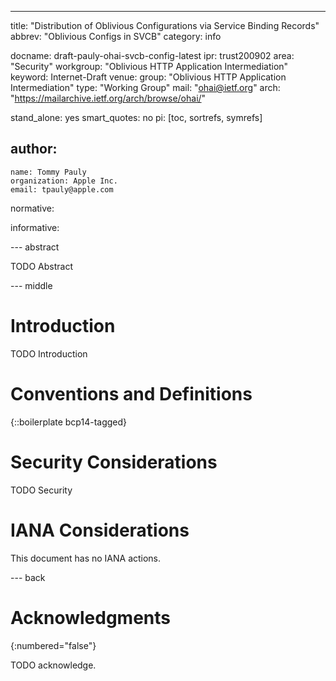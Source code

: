 ---
title: "Distribution of Oblivious Configurations via Service Binding Records"
abbrev: "Oblivious Configs in SVCB"
category: info

docname: draft-pauly-ohai-svcb-config-latest
ipr: trust200902
area: "Security"
workgroup: "Oblivious HTTP Application Intermediation"
keyword: Internet-Draft
venue:
  group: "Oblivious HTTP Application Intermediation"
  type: "Working Group"
  mail: "ohai@ietf.org"
  arch: "https://mailarchive.ietf.org/arch/browse/ohai/"

stand_alone: yes
smart_quotes: no
pi: [toc, sortrefs, symrefs]

author:
 -
    name: Tommy Pauly
    organization: Apple Inc.
    email: tpauly@apple.com

normative:

informative:


--- abstract

TODO Abstract


--- middle

# Introduction

TODO Introduction


# Conventions and Definitions

{::boilerplate bcp14-tagged}


# Security Considerations

TODO Security


# IANA Considerations

This document has no IANA actions.


--- back

# Acknowledgments
{:numbered="false"}

TODO acknowledge.
